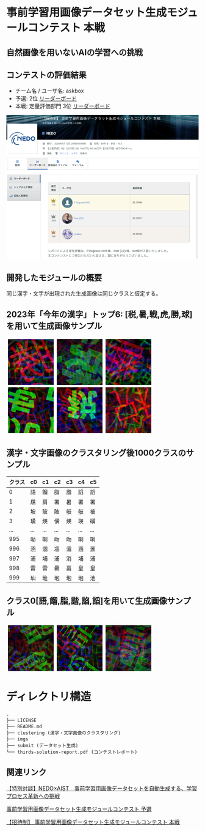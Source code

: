 # 事前学習用画像データセット生成モジュールコンテスト 本戦
## 自然画像を用いないAIの学習への挑戦


## コンテストの評価結果
- チーム名 / ユーザ名: askbox
- 予選: 2位 [リーダーボード](https://signate.jp/competitions/1071/leaderboard)
- 本戦: 定量評価部門 3位 [リーダーボード](https://signate.jp/competitions/1073/leaderboard)

[![リーダーボード](./imgs/leaderboard.png)](https://signate.jp/competitions/1073/leaderboard)

## 開発したモジュールの概要
同じ漢字・文字が出現された生成画像は同じクラスと仮定する。

## 2023年「今年の漢字」トップ6: [税,暑,戦,虎,勝,球]を用いて生成画像サンプル 

![2023年「今年の漢字」トップ6](./imgs/2023_kanji.png "2023年「今年の漢字」トップ6のクラス")

## 漢字・文字画像のクラスタリング後1000クラスのサンプル

クラス|c0|c1|c2|c3|c4|c5
-|-|-|-|-|-|-
0|語|餾|脂|諧|諂|謟
1|屩|肩|署|暑|署|署
2|坡|玻|陂|攲|敧|被
3|璜|煐|僙|煐|瑛|磺
...|...|...|...|...|...|...
995|呦|唎|吻|吻|唎|唎
996|涵|涸|凅|湄|涵|滙
997|浦|埔|浦|消|埔|浦
998|雷|雷|罍|畐|皇|皇
999|圸|垝|垉|垉|垉|池


## クラス0[語,餾,脂,諧,諂,謟]を用いて生成画像サンプル 

![0クラス](./imgs/0_020_066_078.png "0クラス")

# ディレクトリ構造
```
.
├── LICENSE
├── README.md
├── clustering (漢字・文字画像のクラスタリング)
├── imgs
├── submit (データセット生成)
└── thirds-solution-report.pdf (コンテストレポート)
```


## 関連リンク
[【特別対談】NEDO×AIST　事前学習用画像データセットを自動生成する、学習プロセス革新への挑戦](https://signate.jp/articles/features-dataset-20230825)

[事前学習用画像データセット生成モジュールコンテスト 予選](https://signate.jp/competitions/1071)

[【招待制】 事前学習用画像データセット生成モジュールコンテスト 本戦](https://signate.jp/competitions/1073)


